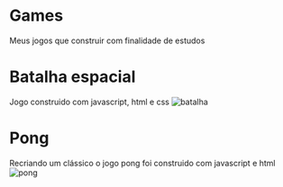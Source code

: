 # Games
Meus jogos que construir com finalidade de estudos

# Batalha espacial 
Jogo construido com javascript, html e css
![batalha](https://user-images.githubusercontent.com/69265078/181004869-dbdf530b-6fe0-4a51-a099-2a77249c0350.gif)

# Pong
Recriando um clássico o jogo pong foi construido com javascript e html
![pong](https://user-images.githubusercontent.com/69265078/181006572-caf5d2ef-7e51-4677-9b4d-e52512198c02.gif)
